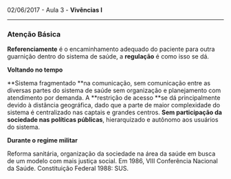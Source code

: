 02/06/2017 - Aula 3 - **Vivências I**

---

### Atenção Básica

**Referenciamente** é o encaminhamento adequado do paciente para outra guarnição dentro do sistema de saúde, a **regulação** é como isso se dá.

**Voltando no tempo**

**Sistema fragmentado **na comunicação, sem comunicação entre as diversas partes do sistema de saúde sem organização e planejamento com atendimento por demanda. A **restrição de acesso **se dá principalmente devido à distância geográfica, dado que a parte de maior complexidade do sistema é centralizado nas captais e grandes centros. **Sem participação da sociedade nas políticas públicas**, hierarquizado e autônomo aos usuários do sistema.

**Durante o regime militar**

Reforma sanitária, organização da sociedade na área da saúde em busca de um modelo com mais justiça social. Em 1986, VIII Conferência Nacional da Saúde. Constituição Federal 1988: SUS.

